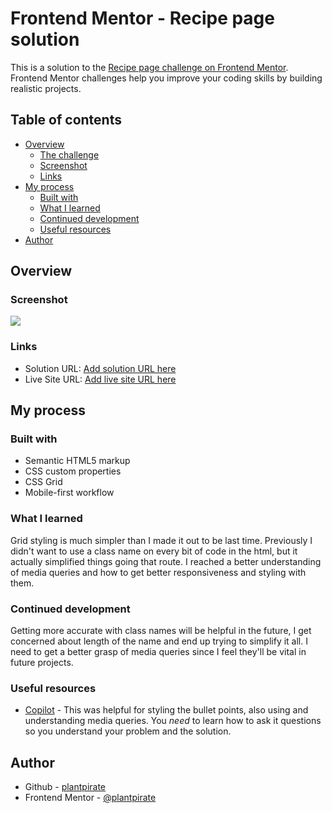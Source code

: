 # Frontend Mentor - Recipe page solution

This is a solution to the [Recipe page challenge on Frontend Mentor](https://www.frontendmentor.io/challenges/recipe-page-KiTsR8QQKm). Frontend Mentor challenges help you improve your coding skills by building realistic projects. 

## Table of contents

- [Overview](#overview)
  - [The challenge](#the-challenge)
  - [Screenshot](#screenshot)
  - [Links](#links)
- [My process](#my-process)
  - [Built with](#built-with)
  - [What I learned](#what-i-learned)
  - [Continued development](#continued-development)
  - [Useful resources](#useful-resources)
- [Author](#author)


## Overview

### Screenshot

![](./screenshot.jpg)


### Links

- Solution URL: [Add solution URL here](https://your-solution-url.com)
- Live Site URL: [Add live site URL here](https://your-live-site-url.com)

## My process

### Built with

- Semantic HTML5 markup
- CSS custom properties
- CSS Grid
- Mobile-first workflow

### What I learned
Grid styling is much simpler than I made it out to be last time. 
Previously I didn't want to use a class name on every bit of code in the html, but it actually simplified things going that route. 
I reached a better understanding of media queries and how to get better responsiveness and styling with them. 

### Continued development

Getting more accurate with class names will be helpful in the future, I get concerned about length of the name and end up trying to simplify it all. 
I need to get a better grasp of media queries since I feel they'll be vital in future projects. 

### Useful resources

- [Copilot](https://copilot.microsoft.com/) - This was helpful for styling the bullet points, also using and understanding media queries. You *need* to learn how to ask it questions so you understand your problem and the solution.


## Author

- Github - [plantpirate](https://github.com/plantpirate)
- Frontend Mentor - [@plantpirate](https://www.frontendmentor.io/profile/plantpirate)
